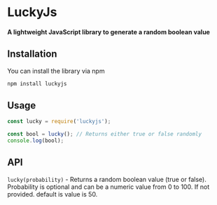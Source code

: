 # LuckyJs

#### A lightweight JavaScript library to generate a random boolean value

## Installation

You can install the library via npm

```bash
npm install luckyjs
```

## Usage

```Javascript
const lucky = require('luckyjs');

const bool = lucky(); // Returns either true or false randomly
console.log(bool);
```



## API


`lucky(probability)` - Returns a random boolean value (true or false). Probability is optional and can be a numeric value from 0 to 100. If not provided. default is value is 50.
